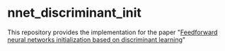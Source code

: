 # nnet_discriminant_init
This repository provides the implementation for the paper "[Feedforward neural networks initialization based on discriminant learning]"



[Feedforward neural networks initialization based on discriminant learning]: <https://arxiv.org/abs/1905.00794>
